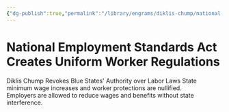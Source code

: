 ```yaml
---
{"dg-publish":true,"permalink":"/library/engrams/diklis-chump/national-employment-standards-act-creates-uniform-worker-regulations/","tags":["DC/Blue-States","DC/AS5"]}
---
```


# National Employment Standards Act Creates Uniform Worker Regulations
Diklis Chump Revokes Blue States' Authority over Labor Laws
State minimum wage increases and worker protections are nullified.  
Employers are allowed to reduce wages and benefits without state interference.
